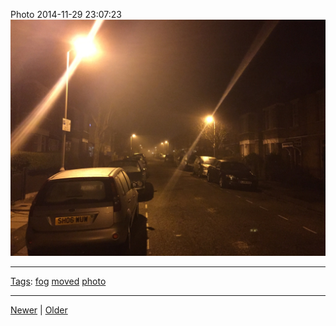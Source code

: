 <!--
title: Photo 2014-11-29 23
date: 2020-06-28T14:49:39.848Z
tags: fog, moved, photo
-->




Photo 2014-11-29 23:07:23
![](103926554592-0.jpg)

<!--BOTTOM-POST-NAVIGATION-->
---

[Tags](tags.md): [fog](tag-fog.md) [moved](tag-moved.md) [photo](tag-photo.md)

---

[Newer](103894432347.md) | [Older](103975924397.md)